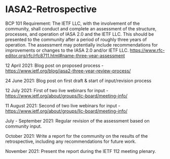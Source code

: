 # IASA2-Retrospective

BCP 101 Requirement: The IETF LLC, with the involvement of the community, shall conduct and complete an assessment of the structure, processes, and operation of IASA 2.0 and the IETF LLC. This should be presented to the community after a period of roughly three years of operation. The assessment may potentially include recommendations for improvements or changes to the IASA 2.0 and/or IETF LLC. https://www.rfc-editor.org/rfc/rfc8711.html#name-three-year-assessment

12 April 2021: Blog post on proposed process - https://www.ietf.org/blog/iasa2-three-year-review-process/

24 June 2021: Blog post on first draft & start of input/revision process

12 July 2021: First of two live webinars for input - https://www.ietf.org/about/groups/llc-board/meeting-info/

11 August 2021: Second of two live webinars for input - https://www.ietf.org/about/groups/llc-board/meeting-info/

July - September 2021: Regular revision of the assessment based on community input.

October 2021: Write a report for the community on the results of the retrospective, including any recommendations for future work.

November 2021: Present the report during the IETF 112 meeting plenary.
